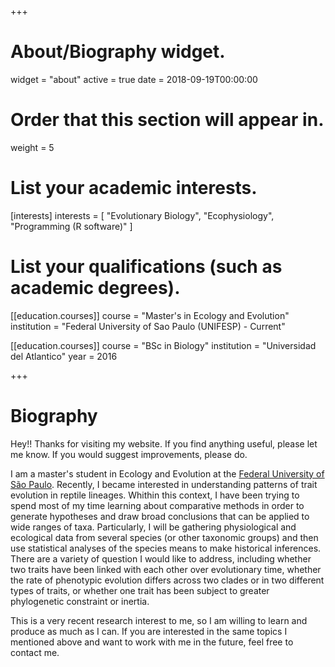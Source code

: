+++
# About/Biography widget.
widget = "about"
active = true
date = 2018-09-19T00:00:00

# Order that this section will appear in.
weight = 5

# List your academic interests.
[interests]
  interests = [
    "Evolutionary Biology",
    "Ecophysiology",
    "Programming (R software)"
  ]

# List your qualifications (such as academic degrees).

[[education.courses]]
  course = "Master's in Ecology and Evolution"
  institution = "Federal University of Sao Paulo (UNIFESP) - Current"

[[education.courses]]
  course = "BSc in Biology"
  institution = "Universidad del Atlantico"
  year = 2016
 
+++

# Biography

Hey!! Thanks for visiting my website. If you find anything useful, please let me know. If you would suggest improvements, please do.

I am a master's student in Ecology and Evolution at the [Federal University of São Paulo](http://www.unifesp.br). Recently, I became interested in understanding patterns of trait evolution in reptile lineages. Whithin this context, I have been trying to spend most of my time learning about comparative methods in order to generate hypotheses and draw broad conclusions that can be applied to wide ranges of taxa. Particularly, I will be gathering physiological and ecological data from several species (or other taxonomic groups) and then use statistical analyses of the species means to make historical inferences. There are a variety of question I would like to address, including whether two traits have been linked with each other over evolutionary time, whether the rate of phenotypic evolution differs across two clades or in two different types of traits, or whether one trait has been subject to greater phylogenetic constraint or inertia. 

This is a very recent research interest to me, so I am willing to learn and produce as much as I can. If you are interested in the same topics I mentioned above and want to work with me in the future, feel free to contact me.
